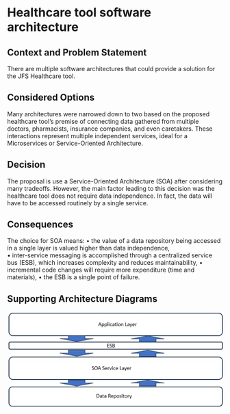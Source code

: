 Healthcare tool software architecture
=====================================

Context and Problem Statement
-----------------------------
There are multiple software architectures that could provide a solution for the JFS Healthcare tool.

Considered Options
------------------
Many architectures were narrowed down to two based on the proposed healthcare tool’s premise of connecting data gathered from multiple doctors, pharmacists, insurance companies, and even caretakers. These interactions represent multiple independent services, ideal for a Microservices or Service-Oriented Architecture. 

Decision
--------
The proposal is use a Service-Oriented Architecture (SOA) after considering many tradeoffs. However, the main factor leading to this decision was the healthcare tool does not require data independence. In fact, the data will have to be accessed routinely by a single service.

Consequences
------------
The choice for SOA means:
•	the value of a data repository being accessed in a single layer is valued higher than data independence,  
•	inter-service messaging is accomplished through a centralized service bus (ESB), which increases complexity and reduces maintainability, 
•	incremental code changes will require more expenditure (time and materials),
•	the ESB is a single point of failure.

Supporting Architecture Diagrams
--------------------------------
![Alt text](/img/adr1_diag.jpg?raw=true "ADR1")
